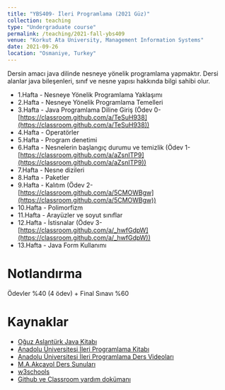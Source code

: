 ```yaml
---
title: "YBS409- İleri Programlama (2021 Güz)"
collection: teaching
type: "Undergraduate course"
permalink: /teaching/2021-fall-ybs409
venue: "Korkut Ata University, Management Information Systems"
date: 2021-09-26
location: "Osmaniye, Turkey"
---
```


Dersin amacı java dilinde nesneye yönelik programlama yapmaktır. Dersi alanlar java bileşenleri, sınıf ve nesne yapısı hakkında bilgi sahibi olur.

* 1.Hafta - Nesneye Yönelik Programlama Yaklaşımı
* 2.Hafta - Nesneye Yönelik Programlama Temelleri
* 3.Hafta - Java Programlama Diline Giriş (Ödev 0- [https://classroom.github.com/a/TeSuH938](https://classroom.github.com/a/TeSuH938))
* 4.Hafta - Operatörler
* 5.Hafta - Program denetimi 
* 6.Hafta - Nesnelerin başlangıç durumu ve temizlik (Ödev 1- [https://classroom.github.com/a/aZsnITP9](https://classroom.github.com/a/aZsnITP9))
* 7.Hafta - Nesne dizileri
* 8.Hafta - Paketler
* 9.Hafta - Kalıtım (Ödev 2- [https://classroom.github.com/a/5CMOWBgw](https://classroom.github.com/a/5CMOWBgw))
* 10.Hafta - Polimorfizm
* 11.Hafta - Arayüzler ve soyut sınıflar
* 12.Hafta - İstisnalar (Ödev 3-[https://classroom.github.com/a/_hwfGdpW](https://classroom.github.com/a/_hwfGdpW))
* 13.Hafta - Java Form Kullanımı

Notlandırma
======
Ödevler %40 (4 ödev) + Final Sınavı %60 

Kaynaklar
======
* [Oğuz Aslantürk Java Kitabı](https://web.cs.hacettepe.edu.tr/~bbm102/misc/java_notes_by_oa.pdf)
* [Anadolu Üniversitesi İleri Programlama Kitabı](https://ets.anadolu.edu.tr/storage/nfs/YBS306U/ebook/YBS306U-17V1S1-8-0-1-SV1-ebook.pdf)
* [Anadolu Üniversitesi İleri Programlama Ders Videoları](https://www.youtube.com/playlist?list=PLfFz63YLe29o3kR7szdyCCtO-BahgavY4)
* [M.A.Akçayol Ders Sunuları](https://w3.gazi.edu.tr/~akcayol/BM3103.htm)
* [w3schools](https://www.w3schools.com/java/)
* [Github ve Classroom yardım dokümanı](../files/github.pdf)
